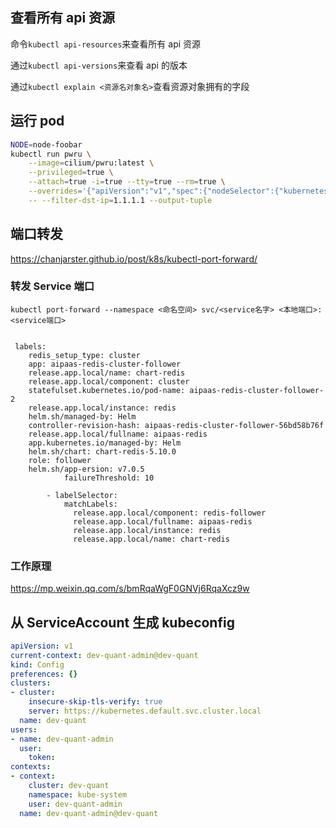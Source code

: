 ## 查看所有 api 资源

命令`kubectl api-resources`来查看所有 api 资源

通过`kubectl api-versions`来查看 api 的版本

通过`kubectl explain <资源名对象名>`查看资源对象拥有的字段

## 运行 pod

```bash
NODE=node-foobar
kubectl run pwru \
    --image=cilium/pwru:latest \
    --privileged=true \
    --attach=true -i=true --tty=true --rm=true \
    --overrides='{"apiVersion":"v1","spec":{"nodeSelector":{"kubernetes.io/hostname":"'$NODE'"}, "hostNetwork": true, "hostPID": true}}' \
    -- --filter-dst-ip=1.1.1.1 --output-tuple
```

## 端口转发

https://chanjarster.github.io/post/k8s/kubectl-port-forward/

### 转发 Service 端口

```
kubectl port-forward --namespace <命名空间> svc/<service名字> <本地端口>:<service端口>


 labels:
    redis_setup_type: cluster
    app: aipaas-redis-cluster-follower
    release.app.local/name: chart-redis
    release.app.local/component: cluster
    statefulset.kubernetes.io/pod-name: aipaas-redis-cluster-follower-2
    release.app.local/instance: redis
    helm.sh/managed-by: Helm
    controller-revision-hash: aipaas-redis-cluster-follower-56bd58b76f
    release.app.local/fullname: aipaas-redis
    app.kubernetes.io/managed-by: Helm
    helm.sh/chart: chart-redis-5.10.0
    role: follower
    helm.sh/app-ersion: v7.0.5
            failureThreshold: 10

        - labelSelector:
            matchLabels:
              release.app.local/component: redis-follower
              release.app.local/fullname: aipaas-redis
              release.app.local/instance: redis
              release.app.local/name: chart-redis
```

### 工作原理

https://mp.weixin.qq.com/s/bmRqaWgF0GNVj6RqaXcz9w

## 从 ServiceAccount 生成 kubeconfig

```yaml
apiVersion: v1
current-context: dev-quant-admin@dev-quant
kind: Config
preferences: {}
clusters:
- cluster:
    insecure-skip-tls-verify: true
    server: https://kubernetes.default.svc.cluster.local
  name: dev-quant
users:
- name: dev-quant-admin
  user:
    token:
contexts:
- context:
    cluster: dev-quant
    namespace: kube-system
    user: dev-quant-admin
  name: dev-quant-admin@dev-quant

```

